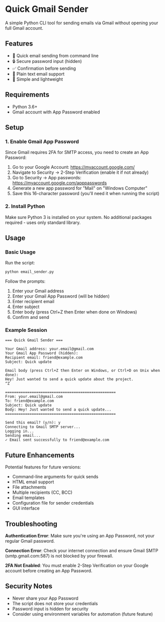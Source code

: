 # Quick Gmail Sender

A simple Python CLI tool for sending emails via Gmail without opening your full Gmail account.

## Features

- 🚀 Quick email sending from command line
- 🔒 Secure password input (hidden)
- ✅ Confirmation before sending
- 📧 Plain text email support
- 🎯 Simple and lightweight

## Requirements

- Python 3.6+
- Gmail account with App Password enabled

## Setup

### 1. Enable Gmail App Password

Since Gmail requires 2FA for SMTP access, you need to create an App Password:

1. Go to your Google Account: https://myaccount.google.com/
2. Navigate to Security → 2-Step Verification (enable it if not already)
3. Go to Security → App passwords: https://myaccount.google.com/apppasswords
4. Generate a new app password for "Mail" on "Windows Computer"
5. Save this 16-character password (you'll need it when running the script)

### 2. Install Python

Make sure Python 3 is installed on your system. No additional packages required - uses only standard library.

## Usage

### Basic Usage

Run the script:

```bash
python email_sender.py
```

Follow the prompts:
1. Enter your Gmail address
2. Enter your Gmail App Password (will be hidden)
3. Enter recipient email
4. Enter subject
5. Enter body (press Ctrl+Z then Enter when done on Windows)
6. Confirm and send

### Example Session

```
=== Quick Gmail Sender ===

Your Gmail address: your.email@gmail.com
Your Gmail App Password (hidden): 
Recipient email: friend@example.com
Subject: Quick update

Email body (press Ctrl+Z then Enter on Windows, or Ctrl+D on Unix when done):
Hey! Just wanted to send a quick update about the project.
^Z

==================================================
From: your.email@gmail.com
To: friend@example.com
Subject: Quick update
Body: Hey! Just wanted to send a quick update...
==================================================

Send this email? (y/n): y
Connecting to Gmail SMTP server...
Logging in...
Sending email...
✓ Email sent successfully to friend@example.com
```

## Future Enhancements

Potential features for future versions:
- Command-line arguments for quick sends
- HTML email support
- File attachments
- Multiple recipients (CC, BCC)
- Email templates
- Configuration file for sender credentials
- GUI interface

## Troubleshooting

**Authentication Error**: Make sure you're using an App Password, not your regular Gmail password.

**Connection Error**: Check your internet connection and ensure Gmail SMTP (smtp.gmail.com:587) is not blocked by your firewall.

**2FA Not Enabled**: You must enable 2-Step Verification on your Google account before creating an App Password.

## Security Notes

- Never share your App Password
- The script does not store your credentials
- Password input is hidden for security
- Consider using environment variables for automation (future feature)
